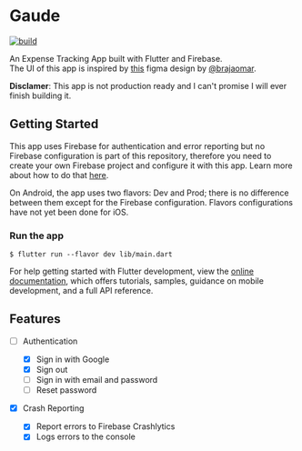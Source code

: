 # Gaude

[![build](https://github.com/silverhairs/gaude/actions/workflows/build.yaml/badge.svg?branch=main)](https://github.com/silverhairs/gaude/actions/workflows/build.yaml)

An Expense Tracking App built with Flutter and Firebase.  
The UI of this app is inspired by [this](https://www.figma.com/community/file/998557875473123405) figma design by [@brajaomar](https://www.figma.com/@brajaomar).

**Disclamer**: This app is not production ready and I can't promise I will ever finish building it.

## Getting Started

This app uses Firebase for authentication and error reporting but no Firebase configuration is part of this repository, therefore you need to create your own Firebase project and configure it with this app. Learn more about how to do that [here](https://firebase.google.com/docs/flutter/setup).

On Android, the app uses two flavors: Dev and Prod; there is no difference between them except for the Firebase configuration.
Flavors configurations have not yet been done for iOS.

### Run the app

```shell
$ flutter run --flavor dev lib/main.dart
```

For help getting started with Flutter development, view the
[online documentation](https://docs.flutter.dev/), which offers tutorials,
samples, guidance on mobile development, and a full API reference.

## Features

- [ ] Authentication

  - [x] Sign in with Google
  - [x] Sign out
  - [ ] Sign in with email and password
  - [ ] Reset password

- [x] Crash Reporting
  - [x] Report errors to Firebase Crashlytics
  - [x] Logs errors to the console
